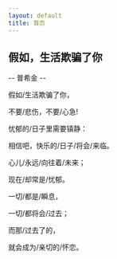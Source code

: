 ```yaml
---
layout: default
title: 首页 
---
```

<div id="rain-drops">
    <hgroup class="ignore">
        <h2>假如，生活欺骗了你</h2>
        <p>-- 普希金 --</p>
    </hgroup>
    <p>假如/生活欺骗了你，</p>
    <p>不要/悲伤，不要/心急!</p>
    <p>忧郁的/日子里需要镇静：</p>
    <p>相信吧，快乐的/日子/将会/来临。</p>
    <p>心儿/永远/向往着/未来；</p>
    <p>现在/却常是/忧郁。</p>
    <p>一切/都是/瞬息，</p>
    <p>一切/都将会/过去；</p>
    <p>而那/过去了的，</p>
    <p>就会成为/亲切的/怀恋。</p>
</div>
<script src="/assets/js/jquery.min.js"></script>
<script src="/assets/js/writePoetry.min.js></script>
<script>
var wp = $.writePoetry('#rain-drops', {ignoreClass: '.ignore'});
wp.appendData('<p>Test it is ok?</p>');
</script>
